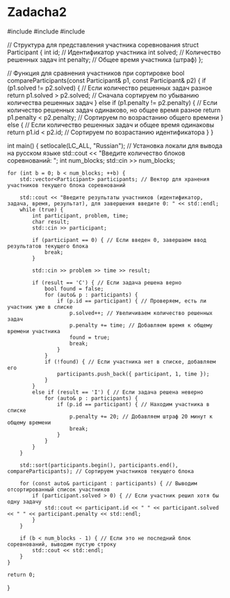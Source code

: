# Zadacha2
#include <iostream> 
#include <vector> 
#include <algorithm> 

// Структура для представления участника соревнования
struct Participant {
    int id; // Идентификатор участника
    int solved; // Количество решенных задач
    int penalty; // Общее время участника (штраф)
};

// Функция для сравнения участников при сортировке
bool compareParticipants(const Participant& p1, const Participant& p2) {
    if (p1.solved != p2.solved) { // Если количество решенных задач разное
        return p1.solved > p2.solved; // Сначала сортируем по убыванию количества решенных задач
    }
    else if (p1.penalty != p2.penalty) { // Если количество решенных задач одинаково, но общее время разное
        return p1.penalty < p2.penalty; // Сортируем по возрастанию общего времени
    }
    else { // Если количество решенных задач и общее время одинаковы
        return p1.id < p2.id; // Сортируем по возрастанию идентификатора
    }
}

int main() {
    setlocale(LC_ALL, "Russian"); // Установка локали для вывода на русском языке
    std::cout << "Введите количество блоков соревнований: ";
    int num_blocks;
    std::cin >> num_blocks;

    for (int b = 0; b < num_blocks; ++b) {
        std::vector<Participant> participants; // Вектор для хранения участников текущего блока соревнований

        std::cout << "Введите результаты участников (идентификатор, задача, время, результат), для завершения введите 0: " << std::endl;
        while (true) {
            int participant, problem, time;
            char result;
            std::cin >> participant;

            if (participant == 0) { // Если введен 0, завершаем ввод результатов текущего блока
                break;
            }

            std::cin >> problem >> time >> result;

            if (result == 'C') { // Если задача решена верно
                bool found = false;
                for (auto& p : participants) {
                    if (p.id == participant) { // Проверяем, есть ли участник уже в списке
                        p.solved++; // Увеличиваем количество решенных задач
                        p.penalty += time; // Добавляем время к общему времени участника
                        found = true;
                        break;
                    }
                }
                if (!found) { // Если участника нет в списке, добавляем его
                    participants.push_back({ participant, 1, time });
                }
            }
            else if (result == 'I') { // Если задача решена неверно
                for (auto& p : participants) {
                    if (p.id == participant) { // Находим участника в списке
                        p.penalty += 20; // Добавляем штраф 20 минут к общему времени
                        break;
                    }
                }
            }
        }

        std::sort(participants.begin(), participants.end(), compareParticipants); // Сортируем участников текущего блока

        for (const auto& participant : participants) { // Выводим отсортированный список участников
            if (participant.solved > 0) { // Если участник решил хотя бы одну задачу
                std::cout << participant.id << " " << participant.solved << " " << participant.penalty << std::endl;
            }
        }

        if (b < num_blocks - 1) { // Если это не последний блок соревнований, выводим пустую строку
            std::cout << std::endl;
        }
    }

    return 0;
}
